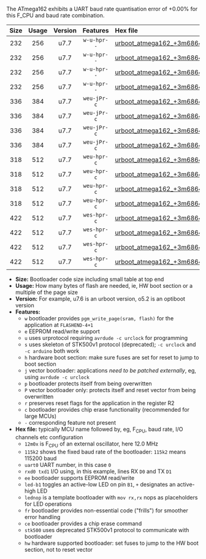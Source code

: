 The ATmega162 exhibits a UART baud rate quantisation error of +0.00% for this F_CPU and baud rate combination.

|Size|Usage|Version|Features|Hex file|
|:-:|:-:|:-:|:-:|:--|
|232|256|u7.7|`w-u-hpr--`|[urboot_atmega162_+3m6864x_++28k8_uart0_rxd0_txd1_led+b0_fr_hw.hex](https://raw.githubusercontent.com/stefanrueger/urboot.hex/main/mcus/atmega162/external_oscillator/fcpu_+3m6864x/br_++28k8/urboot_atmega162_+3m6864x_++28k8_uart0_rxd0_txd1_led+b0_fr_hw.hex)|
|232|256|u7.7|`w-u-hpr--`|[urboot_atmega162_+3m6864x_++28k8_uart0_rxd0_txd1_lednop_fr_hw.hex](https://raw.githubusercontent.com/stefanrueger/urboot.hex/main/mcus/atmega162/external_oscillator/fcpu_+3m6864x/br_++28k8/urboot_atmega162_+3m6864x_++28k8_uart0_rxd0_txd1_lednop_fr_hw.hex)|
|232|256|u7.7|`w-u-hpr--`|[urboot_atmega162_+3m6864x_++28k8_uart1_rxb2_txb3_led+b0_fr_hw.hex](https://raw.githubusercontent.com/stefanrueger/urboot.hex/main/mcus/atmega162/external_oscillator/fcpu_+3m6864x/br_++28k8/urboot_atmega162_+3m6864x_++28k8_uart1_rxb2_txb3_led+b0_fr_hw.hex)|
|232|256|u7.7|`w-u-hpr--`|[urboot_atmega162_+3m6864x_++28k8_uart1_rxb2_txb3_lednop_fr_hw.hex](https://raw.githubusercontent.com/stefanrueger/urboot.hex/main/mcus/atmega162/external_oscillator/fcpu_+3m6864x/br_++28k8/urboot_atmega162_+3m6864x_++28k8_uart1_rxb2_txb3_lednop_fr_hw.hex)|
|336|384|u7.7|`weu-jPr-c`|[urboot_atmega162_+3m6864x_++28k8_uart0_rxd0_txd1_ee_led+b0_fr_ce.hex](https://raw.githubusercontent.com/stefanrueger/urboot.hex/main/mcus/atmega162/external_oscillator/fcpu_+3m6864x/br_++28k8/urboot_atmega162_+3m6864x_++28k8_uart0_rxd0_txd1_ee_led+b0_fr_ce.hex)|
|336|384|u7.7|`weu-jPr-c`|[urboot_atmega162_+3m6864x_++28k8_uart0_rxd0_txd1_ee_lednop_fr_ce.hex](https://raw.githubusercontent.com/stefanrueger/urboot.hex/main/mcus/atmega162/external_oscillator/fcpu_+3m6864x/br_++28k8/urboot_atmega162_+3m6864x_++28k8_uart0_rxd0_txd1_ee_lednop_fr_ce.hex)|
|336|384|u7.7|`weu-jPr-c`|[urboot_atmega162_+3m6864x_++28k8_uart1_rxb2_txb3_ee_led+b0_fr_ce.hex](https://raw.githubusercontent.com/stefanrueger/urboot.hex/main/mcus/atmega162/external_oscillator/fcpu_+3m6864x/br_++28k8/urboot_atmega162_+3m6864x_++28k8_uart1_rxb2_txb3_ee_led+b0_fr_ce.hex)|
|336|384|u7.7|`weu-jPr-c`|[urboot_atmega162_+3m6864x_++28k8_uart1_rxb2_txb3_ee_lednop_fr_ce.hex](https://raw.githubusercontent.com/stefanrueger/urboot.hex/main/mcus/atmega162/external_oscillator/fcpu_+3m6864x/br_++28k8/urboot_atmega162_+3m6864x_++28k8_uart1_rxb2_txb3_ee_lednop_fr_ce.hex)|
|318|512|u7.7|`weu-hpr-c`|[urboot_atmega162_+3m6864x_++28k8_uart0_rxd0_txd1_ee_led+b0_fr_ce_hw.hex](https://raw.githubusercontent.com/stefanrueger/urboot.hex/main/mcus/atmega162/external_oscillator/fcpu_+3m6864x/br_++28k8/urboot_atmega162_+3m6864x_++28k8_uart0_rxd0_txd1_ee_led+b0_fr_ce_hw.hex)|
|318|512|u7.7|`weu-hpr-c`|[urboot_atmega162_+3m6864x_++28k8_uart0_rxd0_txd1_ee_lednop_fr_ce_hw.hex](https://raw.githubusercontent.com/stefanrueger/urboot.hex/main/mcus/atmega162/external_oscillator/fcpu_+3m6864x/br_++28k8/urboot_atmega162_+3m6864x_++28k8_uart0_rxd0_txd1_ee_lednop_fr_ce_hw.hex)|
|318|512|u7.7|`weu-hpr-c`|[urboot_atmega162_+3m6864x_++28k8_uart1_rxb2_txb3_ee_led+b0_fr_ce_hw.hex](https://raw.githubusercontent.com/stefanrueger/urboot.hex/main/mcus/atmega162/external_oscillator/fcpu_+3m6864x/br_++28k8/urboot_atmega162_+3m6864x_++28k8_uart1_rxb2_txb3_ee_led+b0_fr_ce_hw.hex)|
|318|512|u7.7|`weu-hpr-c`|[urboot_atmega162_+3m6864x_++28k8_uart1_rxb2_txb3_ee_lednop_fr_ce_hw.hex](https://raw.githubusercontent.com/stefanrueger/urboot.hex/main/mcus/atmega162/external_oscillator/fcpu_+3m6864x/br_++28k8/urboot_atmega162_+3m6864x_++28k8_uart1_rxb2_txb3_ee_lednop_fr_ce_hw.hex)|
|422|512|u7.7|`wes-hpr-c`|[urboot_atmega162_+3m6864x_++28k8_uart0_rxd0_txd1_ee_led+b0_fr_ce_stk500_hw.hex](https://raw.githubusercontent.com/stefanrueger/urboot.hex/main/mcus/atmega162/external_oscillator/fcpu_+3m6864x/br_++28k8/urboot_atmega162_+3m6864x_++28k8_uart0_rxd0_txd1_ee_led+b0_fr_ce_stk500_hw.hex)|
|422|512|u7.7|`wes-hpr-c`|[urboot_atmega162_+3m6864x_++28k8_uart0_rxd0_txd1_ee_lednop_fr_ce_stk500_hw.hex](https://raw.githubusercontent.com/stefanrueger/urboot.hex/main/mcus/atmega162/external_oscillator/fcpu_+3m6864x/br_++28k8/urboot_atmega162_+3m6864x_++28k8_uart0_rxd0_txd1_ee_lednop_fr_ce_stk500_hw.hex)|
|422|512|u7.7|`wes-hpr-c`|[urboot_atmega162_+3m6864x_++28k8_uart1_rxb2_txb3_ee_led+b0_fr_ce_stk500_hw.hex](https://raw.githubusercontent.com/stefanrueger/urboot.hex/main/mcus/atmega162/external_oscillator/fcpu_+3m6864x/br_++28k8/urboot_atmega162_+3m6864x_++28k8_uart1_rxb2_txb3_ee_led+b0_fr_ce_stk500_hw.hex)|
|422|512|u7.7|`wes-hpr-c`|[urboot_atmega162_+3m6864x_++28k8_uart1_rxb2_txb3_ee_lednop_fr_ce_stk500_hw.hex](https://raw.githubusercontent.com/stefanrueger/urboot.hex/main/mcus/atmega162/external_oscillator/fcpu_+3m6864x/br_++28k8/urboot_atmega162_+3m6864x_++28k8_uart1_rxb2_txb3_ee_lednop_fr_ce_stk500_hw.hex)|

- **Size:** Bootloader code size including small table at top end
- **Usage:** How many bytes of flash are needed, ie, HW boot section or a multiple of the page size
- **Version:** For example, u7.6 is an urboot version, o5.2 is an optiboot version
- **Features:**
  + `w` bootloader provides `pgm_write_page(sram, flash)` for the application at `FLASHEND-4+1`
  + `e` EEPROM read/write support
  + `u` uses urprotocol requiring `avrdude -c urclock` for programming
  + `s` uses skeleton of STK500v1 protocol (deprecated); `-c urclock` and `-c arduino` both work
  + `h` hardware boot section: make sure fuses are set for reset to jump to boot section
  + `j` vector bootloader: applications *need to be patched externally*, eg, using `avrdude -c urclock`
  + `p` bootloader protects itself from being overwritten
  + `P` vector bootloader only: protects itself and reset vector from being overwritten
  + `r` preserves reset flags for the application in the register R2
  + `c` bootloader provides chip erase functionality (recommended for large MCUs)
  + `-` corresponding feature not present
- **Hex file:** typically MCU name followed by, eg, F<sub>CPU</sub>, baud rate, I/O channels etc configuration
  + `12m0x` is F<sub>CPU</sub> of an external oscillator, here 12.0 MHz
  + `115k2` shows the fixed baud rate of the bootloader: `115k2` means 115200 baud
  + `uart0` UART number, in this case `0`
  + `rxd0 txd1` I/O using, in this example, lines RX `D0` and TX `D1`
  + `ee` bootloader supports EEPROM read/write
  + `led-b1` toggles an active-low LED on pin `B1`, `+` designates an active-high LED
  + `lednop` is a template bootloader with `mov rx,rx` nops as placeholders for LED operations
  + `fr` bootloader provides non-essential code ("frills") for smoother error handling
  + `ce` bootloader provides a chip erase command
  + `stk500` uses deprecated STK500v1 protocol to communicate with bootloader
  + `hw` hardware supported bootloader: set fuses to jump to the HW boot section, not to reset vector
